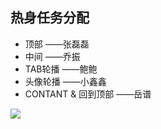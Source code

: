 ## 热身任务分配
- 顶部  				——张磊磊
- 中间  				——乔振
- TAB轮播 				——鲍鲍
- 头像轮播 				——小鑫鑫
- CONTANT & 回到顶部  	——岳谱


![](http://7xrn7f.com1.z0.glb.clouddn.com/16-3-9/58471561.jpg)
